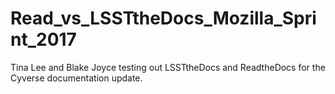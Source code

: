 # Read_vs_LSSTtheDocs_Mozilla_Sprint_2017
Tina Lee and Blake Joyce testing out LSSTtheDocs and ReadtheDocs for the Cyverse documentation update.
